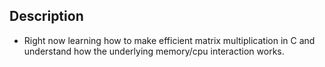 ## Description
* Right now learning how to make efficient matrix multiplication in C and understand how the underlying memory/cpu interaction works.
